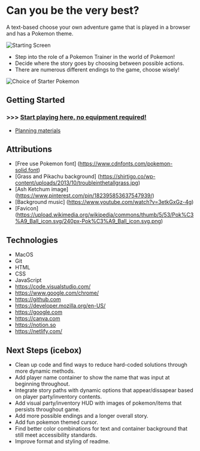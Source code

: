 # Can you be the very best?

A text-based choose your own adventure game that is played in a browser and has a Pokemon theme.


![Starting Screen](https://img1.wsimg.com/isteam/ip/1da0c1d6-0276-4dec-be05-23cf138b20ca/Screenshot%202024-01-05%20at%2010.20.16%E2%80%AFAM.png)


* Step into the role of a Pokemon Trainer in the world of Pokemon!
* Decide where the story goes by choosing between possible actions.
* There are numerous different endings to the game, choose wisely!

![Choice of Starter Pokemon](https://img1.wsimg.com/isteam/ip/1da0c1d6-0276-4dec-be05-23cf138b20ca/Screenshot%202024-01-05%20at%2010.20.46%E2%80%AFAM.png)


## Getting Started

### >>> [Start playing here, no equipment required!](https://gotta-choose-em-all.netlify.app/)
* [Planning materials](https://llihwerd.notion.site/SEI-Unit-1-Project-Browser-Game-88c23e74f0484101b3d9b6225877676c)

## Attributions

* [Free use Pokemon font] (https://www.cdnfonts.com/pokemon-solid.font)
* [Grass and Pikachu background] (https://shirtigo.co/wp-content/uploads/2013/10/troubleinthetallgrass.jpg)
* [Ash Ketchum image] (https://www.pinterest.com/pin/182395853637547939/)
* [Background music] (https://www.youtube.com/watch?v=3etkGxGz-4g)
* [Favicon] (https://upload.wikimedia.org/wikipedia/commons/thumb/5/53/Pok%C3%A9_Ball_icon.svg/240px-Pok%C3%A9_Ball_icon.svg.png)


## Technologies

* MacOS
* Git
* HTML
* CSS
* JavaScript
* https://code.visualstudio.com/
* https://www.google.com/chrome/
* https://github.com
* https://developer.mozilla.org/en-US/
* https://google.com
* https://canva.com
* https://notion.so
* https://netlify.com/


## Next Steps (icebox)

* Clean up code and find ways to reduce hard-coded solutions through more dynamic methods.
* Add player name container to show the name that was input at beginning throughout.
* Integrate story paths with dynamic options that appear/dissapear based on player party/inventory contents. 
* Add visual party/inventory HUD with images of pokemon/items that persists throughout game.
* Add more possible endings and a longer overall story.
* Add fun pokemon themed cursor.
* Find better color combinations for text and container background that still meet accessibility standards.
* Improve format and styling of readme.
